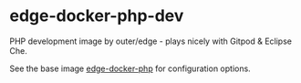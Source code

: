 # edge-docker-php-dev

PHP development image by outer/edge - plays nicely with Gitpod & Eclipse Che.

See the base image [edge-docker-php](https://github.com/outeredge/edge-docker-php) for configuration options.